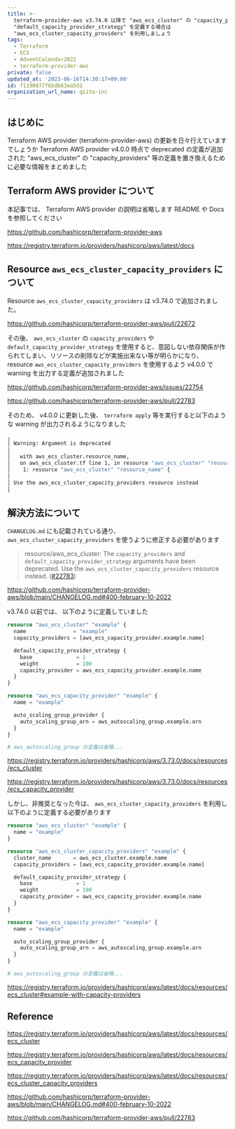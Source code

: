 ```yaml
---
title: >-
  terraform-provider-aws v3.74.0 以降で "aws_ecs_cluster" の "capacity_providers",
  "default_capacity_provider_strategy" を定義する場合は
  "aws_ecs_cluster_capacity_providers" を利用しましょう
tags:
  - Terraform
  - ECS
  - AdventCalendar2022
  - terraform-provider-aws
private: false
updated_at: '2023-06-16T14:30:17+09:00'
id: f1190877f6bdb63ea5d1
organization_url_name: qiita-inc
---
```


## はじめに

Terraform AWS provider (terraform-provider-aws) の更新を日々行えていますでしょうか
Terraform AWS provider v4.0.0 時点で deprecated の定義が追加された "aws_ecs_cluster" の "capacity_providers" 等の定義を置き換えるために必要な情報をまとめました

## Terraform AWS provider について

本記事では、 Terraform AWS provider の説明は省略します README や Docs を参照してください

https://github.com/hashicorp/terraform-provider-aws

https://registry.terraform.io/providers/hashicorp/aws/latest/docs

## Resource `aws_ecs_cluster_capacity_providers` について

Resource `aws_ecs_cluster_capacity_providers` は v3.74.0 で追加されました。

https://github.com/hashicorp/terraform-provider-aws/pull/22672

その後、 `aws_ecs_cluster` の `capacity_providers` や `default_capacity_provider_strategy` を使用すると、意図しない依存関係が作られてしまい、リソースの削除などが実施出来ない等が明らかになり、 resource `aws_ecs_cluster_capacity_providers` を使用するよう v4.0.0 で warning を出力する定義が追加されました

https://github.com/hashicorp/terraform-provider-aws/issues/22754

https://github.com/hashicorp/terraform-provider-aws/pull/22783

そのため、 v4.0.0 に更新した後、 `terraform apply` 等を実行すると以下のような warning が出力されるようになりました

```sh
╷
│ Warning: Argument is deprecated
│
│   with aws_ecs_cluster.resource_name,
│   on aws_ecs_cluster.tf line 1, in resource "aws_ecs_cluster" "resource_name":
│    1: resource "aws_ecs_cluster" "resource_name" {
│
│ Use the aws_ecs_cluster_capacity_providers resource instead
│
```

## 解決方法について

`CHANGELOG.md` にも記載されている通り、 `aws_ecs_cluster_capacity_providers` を使うように修正する必要があります

> resource/aws_ecs_cluster: The `capacity_providers` and `default_capacity_provider_strategy` arguments have been deprecated. Use the `aws_ecs_cluster_capacity_providers` resource instead. ([#22783](https://github.com/hashicorp/terraform-provider-aws/issues/22783))

https://github.com/hashicorp/terraform-provider-aws/blob/main/CHANGELOG.md#400-february-10-2022

v3.74.0 以前では、 以下のように定義していました

```tf
resource "aws_ecs_cluster" "example" {
  name               = "example"
  capacity_providers = [aws_ecs_capacity_provider.example.name]

  default_capacity_provider_strategy {
    base              = 1
    weight            = 100
    capacity_provider = aws_ecs_capacity_provider.example.name
  }
}

resource "aws_ecs_capacity_provider" "example" {
  name = "example"

  auto_scaling_group_provider {
    auto_scaling_group_arn = aws_autoscaling_group.example.arn
  }
}

# aws_autoscaling_group の定義は省略...
```

https://registry.terraform.io/providers/hashicorp/aws/3.73.0/docs/resources/ecs_cluster

https://registry.terraform.io/providers/hashicorp/aws/3.73.0/docs/resources/ecs_capacity_provider

しかし、非推奨となった今は、 `aws_ecs_cluster_capacity_providers` を利用し以下のように定義する必要があります

```tf
resource "aws_ecs_cluster" "example" {
  name = "example"
}

resource "aws_ecs_cluster_capacity_providers" "example" {
  cluster_name       = aws_ecs_cluster.example.name
  capacity_providers = [aws_ecs_capacity_provider.example.name]

  default_capacity_provider_strategy {
    base              = 1
    weight            = 100
    capacity_provider = aws_ecs_capacity_provider.example.name
  }
}

resource "aws_ecs_capacity_provider" "example" {
  name = "example"

  auto_scaling_group_provider {
    auto_scaling_group_arn = aws_autoscaling_group.example.arn
  }
}

# aws_autoscaling_group の定義は省略...
```

https://registry.terraform.io/providers/hashicorp/aws/latest/docs/resources/ecs_cluster#example-with-capacity-providers

## Reference

https://registry.terraform.io/providers/hashicorp/aws/latest/docs/resources/ecs_cluster

https://registry.terraform.io/providers/hashicorp/aws/latest/docs/resources/ecs_capacity_provider

https://registry.terraform.io/providers/hashicorp/aws/latest/docs/resources/ecs_cluster_capacity_providers

https://github.com/hashicorp/terraform-provider-aws/blob/main/CHANGELOG.md#400-february-10-2022

https://github.com/hashicorp/terraform-provider-aws/pull/22783
